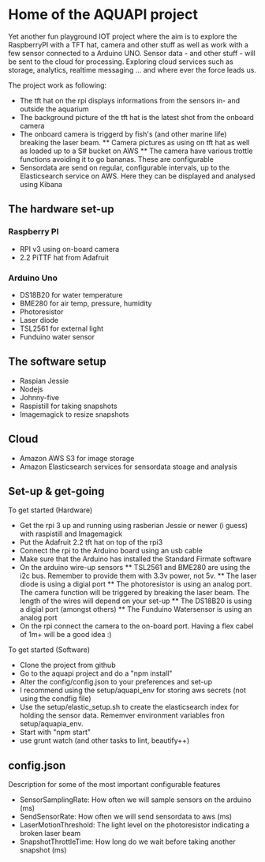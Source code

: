 # Home of the AQUAPI project #

Yet another fun playground IOT project where the aim is to explore the RaspberryPI with a TFT hat, camera and other stuff as well as work with a few sensor connected to a Arduino UNO. Sensor data - and other stuff - will be sent to the cloud for processing. Exploring cloud services such as storage, analytics, realtime messaging ... and where ever the force leads us.

The project work as following:
* The tft hat on the rpi displays informations from the sensors in- and outside the aquarium
* The background picture of the tft hat is the latest shot from the onboard camera
* The onboard camera is triggerd by fish's (and other marine life) breaking the laser beam. 
** Camera pictures as using on tft hat as well as loaded up to a S# bucket on AWS
** The camera have various trottle functions avoiding it to go bananas. These are configurable
* Sensordata are send on regular, configurable intervals, up to the Elasticsearch service on AWS. Here they can be displayed and analysed using Kibana

## The hardware set-up ##
### Raspberry PI ###
* RPI v3 using on-board camera
* 2.2 PiTTF hat from Adafruit

### Arduino Uno ###
* DS18B20 for water temperature
* BME280 for air temp, pressure, humidity
* Photoresistor
* Laser diode
* TSL2561 for external light
* Funduino water sensor
  
## The software setup ##
* Raspian Jessie
* Nodejs
* Johnny-five
* Raspistill for taking snapshots
* Imagemagick to resize snapshots

## Cloud ##
* Amazon AWS S3 for image storage
* Amazon Elasticsearch services for sensordata stoage and analysis


## Set-up & get-going ##

To get started (Hardware)
* Get the rpi 3 up and running using rasberian Jessie or newer (i guess) with raspistill and Imagemagick
* Put the Adafruit 2.2 tft hat on top of the rpi3
* Connect the rpi to the Arduino board using an usb cable
* Make sure that the Arduino has installed the Standard Firmate software
* On the arduino wire-up sensors
** TSL2561 and BME280 are using the i2c bus. Remember to provide them with 3.3v power, not 5v.
** The laser diode is using a digial port
** The photoresistor is using an analog port. The camera function will be triggered by breaking the laser beam. The length of the wires will depend on your set-up 
** The DS18B20 is using a digial port (amongst others)
** The Funduino Watersensor is using an analog port
* On the rpi connect the camera to the on-board port. Having a flex cabel of 1m+ will be a good idea :)

To get started (Software)
* Clone the project from github
* Go to the aquapi project and do a "npm install"
* Alter the config/config.json to your preferences and set-up
* I recommend using the setup/aquapi_env for storing aws secrets (not using the condfig file)
* Use the setup/elastic_setup.sh to create the elasticsearch index for holding the sensor data. Rememver environment variables fron setup/aquapia_env.
* Start with "npm start"
* use grunt watch (and other tasks to lint, beautify++)

## config.json ##
Description for some of the most important configurable features

* SensorSamplingRate: How often we will sample sensors on the arduino (ms)
* SendSensorRate: How often we will send sensordata to aws (ms)
* LaserMotionThreshold: The light level on the photoresistor indicating a broken laser beam
* SnapshotThrottleTime: How long do we wait before taking another snapshot (ms)
